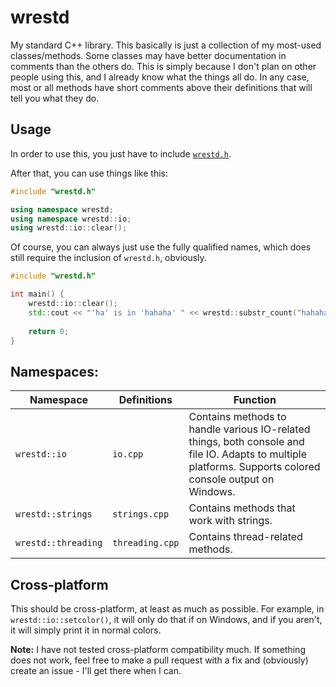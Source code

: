 # wrestd

My standard C++ library. This basically is just a collection of my most-used classes/methods. Some classes may have better documentation in comments than the others do. This is simply because I don't plan on other people using this, and I already know what the things all do. In any case, most or all methods have short comments above their definitions that will tell you what they do.

## Usage
In order to use this, you just have to include [`wrestd.h`](Code/wrestd.h).

After that, you can use things like this:

```c++
#include "wrestd.h"

using namespace wrestd;
using namespace wrestd::io;
using wrestd::io::clear();
```

Of course, you can always just use the fully qualified names, which does still require the inclusion of `wrestd.h`, obviously.

```c++
#include "wrestd.h"

int main() {
	wrestd::io::clear();
	std::cout << "'ha' is in 'hahaha' " << wrestd::substr_count("hahaha", "ha") << " times." << std::endl;
	
	return 0;
}
```

## Namespaces:
| Namespace | Definitions | Function |
| --- | --- | --- |
| `wrestd::io` | `io.cpp` | Contains methods to handle various IO-related things, both console and file IO. Adapts to multiple platforms. Supports colored console output on Windows. |
| `wrestd::strings` | `strings.cpp` | Contains methods that work with strings. |
| `wrestd::threading` | `threading.cpp` | Contains thread-related methods. |

## Cross-platform
This should be cross-platform, at least as much as possible. For example, in `wrestd::io::setcolor()`, it will only do that if on Windows, and if you aren't, it will simply print it in normal colors.

**Note:** I have not tested cross-platform compatibility much. If something does not work, feel free to make a pull request with a fix and (obviously) create an issue - I'll get there when I can.
